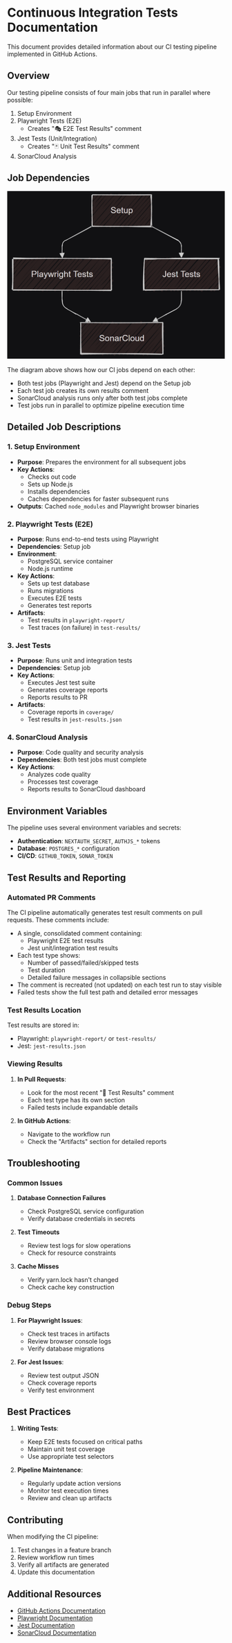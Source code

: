 # Continuous Integration Tests Documentation

This document provides detailed information about our CI testing pipeline implemented in GitHub Actions.

## Overview

Our testing pipeline consists of four main jobs that run in parallel where possible:
1. Setup Environment
2. Playwright Tests (E2E)
   - Creates "🎭 E2E Test Results" comment
3. Jest Tests (Unit/Integration)
   - Creates "🃏 Unit Test Results" comment
4. SonarCloud Analysis

## Job Dependencies

![CI Tests Job Dependencies](./docs/assets/ci-tests-job-deps.png)

The diagram above shows how our CI jobs depend on each other:
- Both test jobs (Playwright and Jest) depend on the Setup job
- Each test job creates its own results comment
- SonarCloud analysis runs only after both test jobs complete
- Test jobs run in parallel to optimize pipeline execution time

## Detailed Job Descriptions

### 1. Setup Environment
- **Purpose**: Prepares the environment for all subsequent jobs
- **Key Actions**:
  - Checks out code
  - Sets up Node.js
  - Installs dependencies
  - Caches dependencies for faster subsequent runs
- **Outputs**: Cached `node_modules` and Playwright browser binaries

### 2. Playwright Tests (E2E)
- **Purpose**: Runs end-to-end tests using Playwright
- **Dependencies**: Setup job
- **Environment**:
  - PostgreSQL service container
  - Node.js runtime
- **Key Actions**:
  - Sets up test database
  - Runs migrations
  - Executes E2E tests
  - Generates test reports
- **Artifacts**:
  - Test results in `playwright-report/`
  - Test traces (on failure) in `test-results/`

### 3. Jest Tests
- **Purpose**: Runs unit and integration tests
- **Dependencies**: Setup job
- **Key Actions**:
  - Executes Jest test suite
  - Generates coverage reports
  - Reports results to PR
- **Artifacts**:
  - Coverage reports in `coverage/`
  - Test results in `jest-results.json`

### 4. SonarCloud Analysis
- **Purpose**: Code quality and security analysis
- **Dependencies**: Both test jobs must complete
- **Key Actions**:
  - Analyzes code quality
  - Processes test coverage
  - Reports results to SonarCloud dashboard

## Environment Variables

The pipeline uses several environment variables and secrets:
- **Authentication**: `NEXTAUTH_SECRET`, `AUTHJS_*` tokens
- **Database**: `POSTGRES_*` configuration
- **CI/CD**: `GITHUB_TOKEN`, `SONAR_TOKEN`

## Test Results and Reporting

### Automated PR Comments
The CI pipeline automatically generates test result comments on pull requests. These comments include:

- A single, consolidated comment containing:
  - Playwright E2E test results
  - Jest unit/integration test results
- Each test type shows:
  - Number of passed/failed/skipped tests
  - Test duration
  - Detailed failure messages in collapsible sections
- The comment is recreated (not updated) on each test run to stay visible
- Failed tests show the full test path and detailed error messages

### Test Results Location
Test results are stored in:
- Playwright: `playwright-report/` or `test-results/`
- Jest: `jest-results.json`

### Viewing Results
1. **In Pull Requests**:
   - Look for the most recent "🚀 Test Results" comment
   - Each test type has its own section
   - Failed tests include expandable details

2. **In GitHub Actions**:
   - Navigate to the workflow run
   - Check the "Artifacts" section for detailed reports

## Troubleshooting

### Common Issues

1. **Database Connection Failures**
   - Check PostgreSQL service configuration
   - Verify database credentials in secrets

2. **Test Timeouts**
   - Review test logs for slow operations
   - Check for resource constraints

3. **Cache Misses**
   - Verify yarn.lock hasn't changed
   - Check cache key construction

### Debug Steps

1. **For Playwright Issues**:
   - Check test traces in artifacts
   - Review browser console logs
   - Verify database migrations

2. **For Jest Issues**:
   - Review test output JSON
   - Check coverage reports
   - Verify test environment

## Best Practices

1. **Writing Tests**:
   - Keep E2E tests focused on critical paths
   - Maintain unit test coverage
   - Use appropriate test selectors

2. **Pipeline Maintenance**:
   - Regularly update action versions
   - Monitor test execution times
   - Review and clean up artifacts

## Contributing

When modifying the CI pipeline:
1. Test changes in a feature branch
2. Review workflow run times
3. Verify all artifacts are generated
4. Update this documentation

## Additional Resources

- [GitHub Actions Documentation](https://docs.github.com/en/actions)
- [Playwright Documentation](https://playwright.dev)
- [Jest Documentation](https://jestjs.io)
- [SonarCloud Documentation](https://sonarcloud.io/documentation)
